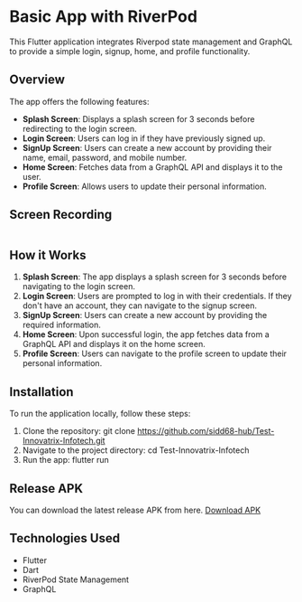 # Basic App with RiverPod

This Flutter application integrates Riverpod state management and GraphQL to provide a simple login, signup, home, and profile functionality.


## Overview


The app offers the following features:

- **Splash Screen**: Displays a splash screen for 3 seconds before redirecting to the login screen.
- **Login Screen**: Users can log in if they have previously signed up.
- **SignUp Screen**: Users can create a new account by providing their name, email, password, and mobile number.
- **Home Screen**: Fetches data from a GraphQL API and displays it to the user.
- **Profile Screen**: Allows users to update their personal information.

## Screen Recording

![]()


## How it Works 

1. **Splash Screen**: The app displays a splash screen for 3 seconds before navigating to the login screen.
2. **Login Screen**: Users are prompted to log in with their credentials. If they don't have an account, they can navigate to the signup screen.
3. **SignUp Screen**: Users can create a new account by providing the required information.
4. **Home Screen**: Upon successful login, the app fetches data from a GraphQL API and displays it on the home screen.
5. **Profile Screen**: Users can navigate to the profile screen to update their personal information.

## Installation

To run the application locally, follow these steps:

1. Clone the repository:
   git clone https://github.com/sidd68-hub/Test-Innovatrix-Infotech.git
2. Navigate to the project directory:
   cd Test-Innovatrix-Infotech
3. Run the app:
   flutter run
       



## Release APK
You can download the latest release APK from here.
[Download APK]()


## Technologies Used

- Flutter
- Dart
- RiverPod State Management
- GraphQL